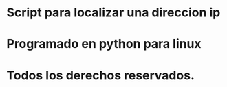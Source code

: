 #  Script para localizar una direccion ip
# Programado en  python para linux
# Todos los  derechos reservados.
